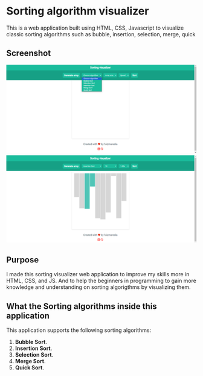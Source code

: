 # Sorting algorithm visualizer

This is a web application built using HTML, CSS, Javascript to visualize classic sorting algorithms such as bubble, insertion, selection, merge, quick 




## Screenshot

![Screenshot-1](./Screenshot/Screenshot1.png)
![Screenshot-2](./Screenshot/Screenshot2.png)


## Purpose

I made this sorting visualizer web application to improve my skills more in
HTML, CSS, and JS. And to help the beginners in programming to gain more knowledge and understanding on sorting algorigthms by visualizing them.

## What the Sorting algorithms inside this application

This application supports the following sorting algorithms:

1. **Bubble Sort**.
2. **Insertion Sort**.
3. **Selection Sort**.
4. **Merge Sort**.
5. **Quick Sort**.
